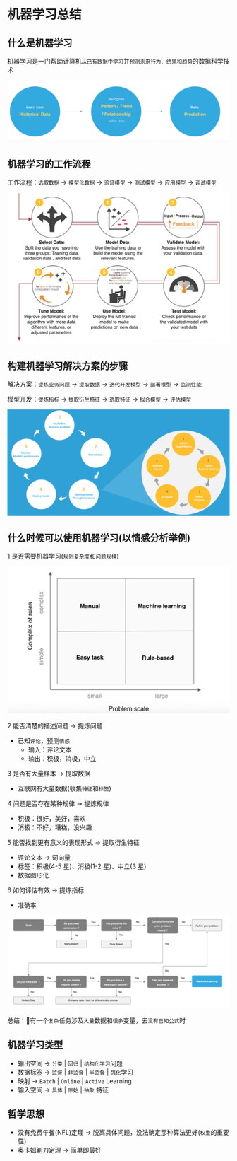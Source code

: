# 机器学习总结 

## 什么是机器学习

机器学习是一门帮助计算机`从已有数据中学习`并`预测未来行为、结果和趋势`的数据科学技术

![](/images/zj_jqxx.png)

## 机器学习的工作流程

工作流程：`选取数据` -> `模型化数据` -> `验证模型` -> `测试模型` -> `应用模型` -> `调试模型`

![](/images/zj_gzlc.png)

## 构建机器学习解决方案的步骤

解决方案：`提炼业务问题` -> `提取数据` -> `迭代开发模型` -> `部署模型` -> `监测性能`

模型开发：`提炼指标` -> `提取衍生特征` -> `选取特征` -> `拟合模型` -> `评估模型`

![](/images/zj_gjbz.png)

## 什么时候可以使用机器学习(以情感分析举例)

1 是否需要机器学习(`规则复杂度`和`问题规模`)

![](/images/zj_need.png)

2 能否清楚的描述问题 -> 提炼问题

- 已知`评论`，预测`情感`
    - 输入：评论文本
    - 输出：积极，消极，中立

3 是否有大量样本 -> 提取数据

- 互联网有大量数据(收集`特征`和`标签`) 

4 问题是否存在某种规律 -> 提炼规律

- 积极：很好，美好，喜欢
- 消极：不好，糟糕，没兴趣

5 能否找到更有意义的表现形式 -> 提取衍生特征

- 评论文本 -> 词向量
- 标签：积极(4-5 星)、消极(1-2 星)、中立(3 星)
- 数据图形化

6 如何评估有效 -> 提炼指标

- 准确率

![](/images/zj_when.png)

总结：有一个`复杂`任务涉及`大量`数据和`很多`变量，去`没有已知公式`时

## 机器学习类型
- 输出空间 -> `分类` | `回归` | `结构化学习`问题
- 数据标签 -> `监督` | `非监督` | `半监督` | `强化`学习
- 映射 -> `Batch` | `Online` | `Active` Learning
- 输入空间 -> `具体` | `原始` | `抽象` 特征

## 哲学思想

- 没有免费午餐(NFL)定理 -> 脱离具体问题，没法确定那种算法更好(`权重`的重要性) 
- 奥卡姆剃刀定理 -> 简单即最好

## 
